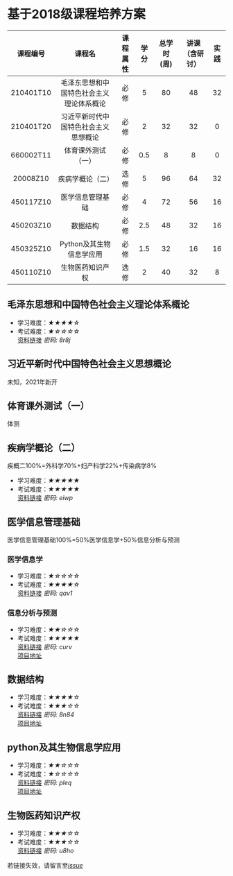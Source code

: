 # 基于2018级课程培养方案

|课程编号|课程名|课程属性|学分|总学时(周)|讲课（含研讨）|实践|
| :----: |:----: |:----: |:----: |:----: |:----: |:----: |
|210401T10| 	毛泽东思想和中国特色社会主义理论体系概论 |	必修 	|5| 	80| 	48| 	32| 	 
|210401T20 	|习近平新时代中国特色社会主义思想概论 |	必修 |	2 |	32| 	32 |	0 	| 
|660002T11 	|体育课外测试（一）| 	必修 |	0.5| 	8 |	8 	|0| 	 
|20008Z10 	|疾病学概论（二） |	选修 |	5 	|96 	|64 	|32| 	 
|450117Z10 |	医学信息管理基础  |	必修 	|4 |	72 |	56 |16| 	 
|450203Z10| 	数据结构| 	必修| 	2.5 	|48 |	32 |	16 |
|450325Z10| 	Python及其生物信息学应用| 	必修 	|1.5 |	32| 	16|	16 |	 
|450110Z10 |	生物医药知识产权 |	选修 |	2 	|40 |	32 |8|

## 毛泽东思想和中国特色社会主义理论体系概论

* 学习难度：*★★★★☆*
* 考试难度：*★☆☆☆☆*  
[资料链接](https://pan.baidu.com/s/1jnmJ7g0YMnIxtGo_kzUYHQ)   *密码: 8r8j*

## 习近平新时代中国特色社会主义思想概论

未知，2021年新开

## 体育课外测试（一）

体测

## 疾病学概论（二）

疾概二100%=外科学70%+妇产科学22%+传染病学8%
* 学习难度：*★★★★★*
* 考试难度：*★★★★★*  
[资料链接](https://pan.baidu.com/s/17E3oyZeVtf6E7Siujho5OA)   *密码: eiwp*

## 医学信息管理基础
医学信息管理基础100%=50%医学信息学+50%信息分析与预测
### 医学信息学
* 学习难度：*★☆☆☆☆*
* 考试难度：*★★★★☆*  
[资料链接](https://pan.baidu.com/s/1YWma4o1bF6mhpIboVme7HA)   *密码: qav1*

### 信息分析与预测
* 学习难度：*★★☆☆☆*
* 考试难度：*★★★★★*    
[资料链接](https://pan.baidu.com/s/1mJddu7XQG99OsEUU3jquIQ)   *密码: curv*  
[项目地址](https://github.com/CSUBioinformatics1801/Information_Analysis_ZYZ)


## 数据结构 
* 学习难度：*★★★★☆* 
* 考试难度：*★★★☆☆*  
[资料链接](https://pan.baidu.com/s/12Ht9uwdswyVACgdvmWyqWw)   *密码: 8n84*   
[项目地址](https://github.com/CSUBioinformatics1801/Python_Bioinformatics_ZYZ)

## python及其生物信息学应用
* 学习难度：*★★☆☆☆*
* 考试难度：*★☆☆☆☆*  
[资料链接](https://pan.baidu.com/s/1EfMvqvqnlMNYJDEg_btBaQ)   *密码: pleq*   
[项目地址](https://github.com/CSUBioinformatics1801/Data_Structure_ZYZ)

## 生物医药知识产权 
* 学习难度：*★★★☆☆*
* 考试难度：*★★★☆☆*  
[资料链接](https://pan.baidu.com/s/107CdwqRXYtx1K2ja0X05VA)   *密码: u8ho*

若链接失效，请留言至[*issue*](https://github.com/CSUBioinformatics1801/Data_Structure_ZYZ/issues)
